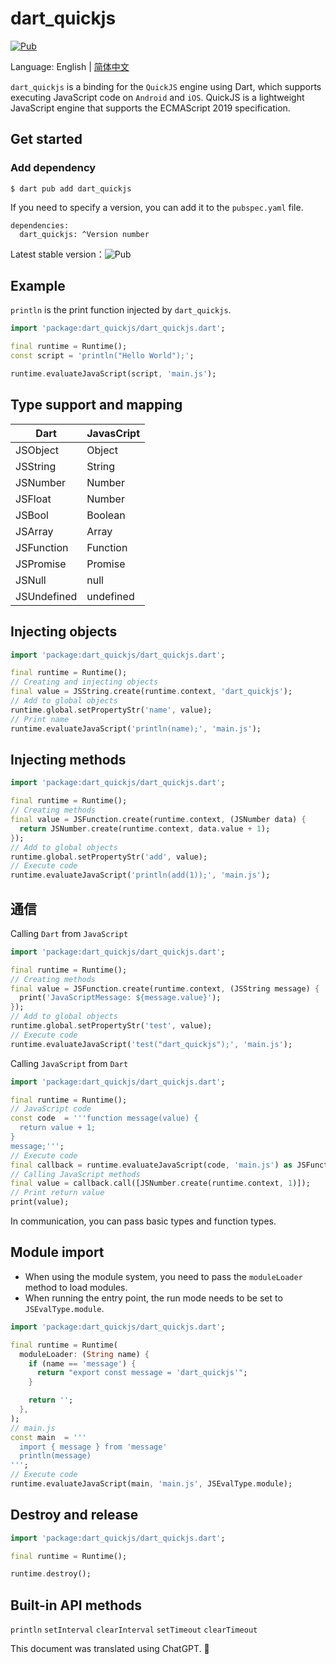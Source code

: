 # dart_quickjs

[![Pub](https://img.shields.io/pub/v/dart_quickjs.svg)](https://pub.flutter-io.cn/packages/dart_quickjs)

Language: English | [简体中文](README-ZH.md)

```dart_quickjs``` is a binding for the ```QuickJS``` engine using Dart, which supports executing JavaScript code on ```Android``` and ```iOS```. QuickJS is a lightweight JavaScript engine that supports the ECMAScript 2019 specification.

## Get started

### Add dependency
```console
$ dart pub add dart_quickjs
```
If you need to specify a version, you can add it to the ```pubspec.yaml``` file.

```console
dependencies:
  dart_quickjs: ^Version number
```
Latest stable version：![Pub](https://img.shields.io/pub/v/dart_quickjs.svg)

## Example
```println``` is the print function injected by ```dart_quickjs```.
```dart
import 'package:dart_quickjs/dart_quickjs.dart';

final runtime = Runtime();
const script = 'println("Hello World");';

runtime.evaluateJavaScript(script, 'main.js');
```

## Type support and mapping
| Dart | JavasCript |
| - | - |
| JSObject | Object |
| JSString | String |
| JSNumber | Number |
| JSFloat | Number |
| JSBool | Boolean |
| JSArray | Array |
| JSFunction | Function |
| JSPromise | Promise |
| JSNull | null |
| JSUndefined | undefined |

## Injecting objects
```dart
import 'package:dart_quickjs/dart_quickjs.dart';

final runtime = Runtime();
// Creating and injecting objects
final value = JSString.create(runtime.context, 'dart_quickjs');
// Add to global objects
runtime.global.setPropertyStr('name', value);
// Print name
runtime.evaluateJavaScript('println(name);', 'main.js');
```

## Injecting methods
```dart
import 'package:dart_quickjs/dart_quickjs.dart';

final runtime = Runtime();
// Creating methods
final value = JSFunction.create(runtime.context, (JSNumber data) {
  return JSNumber.create(runtime.context, data.value + 1);
});
// Add to global objects
runtime.global.setPropertyStr('add', value);
// Execute code
runtime.evaluateJavaScript('println(add(1));', 'main.js');
```

## 通信
Calling ```Dart``` from ```JavaScript```
```dart
import 'package:dart_quickjs/dart_quickjs.dart';

final runtime = Runtime();
// Creating methods
final value = JSFunction.create(runtime.context, (JSString message) {
  print('JavaScriptMessage: ${message.value}');
});
// Add to global objects
runtime.global.setPropertyStr('test', value);
// Execute code
runtime.evaluateJavaScript('test("dart_quickjs");', 'main.js');
```
Calling ```JavaScript``` from ```Dart```
```dart
import 'package:dart_quickjs/dart_quickjs.dart';

final runtime = Runtime();
// JavaScript code
const code  = '''function message(value) {
  return value + 1;
}
message;''';
// Execute code
final callback = runtime.evaluateJavaScript(code, 'main.js') as JSFunction;
// Calling JavaScript methods
final value = callback.call([JSNumber.create(runtime.context, 1)]);
// Print return value
print(value);
```
In communication, you can pass basic types and function types.
## Module import
- When using the module system, you need to pass the ```moduleLoader``` method to load modules.
- When running the entry point, the run mode needs to be set to ```JSEvalType.module```.

```dart
import 'package:dart_quickjs/dart_quickjs.dart';

final runtime = Runtime(
  moduleLoader: (String name) {
    if (name == 'message') {
      return "export const message = 'dart_quickjs'";
    }

    return '';
  },
);
// main.js
const main  = '''
  import { message } from 'message'
  println(message)
''';
// Execute code
runtime.evaluateJavaScript(main, 'main.js', JSEvalType.module);
```
## Destroy and release
```dart
import 'package:dart_quickjs/dart_quickjs.dart';

final runtime = Runtime();

runtime.destroy();
```

## Built-in API methods
```println``` ```setInterval``` ```clearInterval``` ```setTimeout``` ```clearTimeout```

This document was translated using ChatGPT. 🎉
